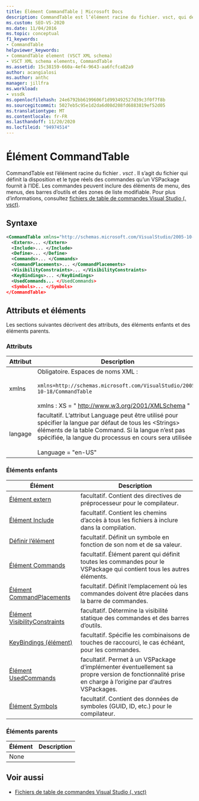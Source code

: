 ```yaml
---
title: Élément CommandTable | Microsoft Docs
description: CommandTable est l’élément racine du fichier. vsct, qui définit la disposition et le type des commandes qu’un VSPackage fournit à l’IDE.
ms.custom: SEO-VS-2020
ms.date: 11/04/2016
ms.topic: conceptual
f1_keywords:
- CommandTable
helpviewer_keywords:
- CommandTable element (VSCT XML schema)
- VSCT XML schema elements, CommandTable
ms.assetid: 15c38159-660a-4ef4-9643-aa6fcfca82a9
author: acangialosi
ms.author: anthc
manager: jillfra
ms.workload:
- vssdk
ms.openlocfilehash: 24e6792bb6199606f1d993492527d39c3f0f7f8b
ms.sourcegitcommit: 5027eb5c95e1d2da6d08d208fd6883819ef52d05
ms.translationtype: MT
ms.contentlocale: fr-FR
ms.lasthandoff: 11/20/2020
ms.locfileid: "94974514"
---
```

# <a name="commandtable-element"></a>Élément CommandTable
CommandTable est l’élément racine du fichier *. vsct* . Il s’agit du fichier qui définit la disposition et le type réels des commandes qu’un VSPackage fournit à l’IDE. Les commandes peuvent inclure des éléments de menu, des menus, des barres d’outils et des zones de liste modifiable. Pour plus d’informations, consultez [fichiers de table de commandes Visual Studio (. vsct)](../extensibility/internals/visual-studio-command-table-dot-vsct-files.md).

## <a name="syntax"></a>Syntaxe

```xml
<CommandTable xmlns="http://schemas.microsoft.com/VisualStudio/2005-10-18/CommandTable" xmlns:xs="http://www.w3.org/2001/XMLSchema" >
  <Extern>... </Extern>
  <Include>... </Include>
  <Define>... </Define>
  <Commands>... </Commands>
  <CommandPlacements>... </CommandPlacements>
  <VisibilityConstraints>... </VisibilityConstraints>
  <KeyBindings>... </KeyBindings>
  <UsedCommands... </UsedCommands>
  <Symbols>... </Symbols>
</CommandTable>
```

## <a name="attributes-and-elements"></a>Attributs et éléments
 Les sections suivantes décrivent des attributs, des éléments enfants et des éléments parents.

### <a name="attributes"></a>Attributs

| Attribut | Description |
|-----------| - |
| xmlns | Obligatoire. Espaces de noms XML :<br /><br /> `xmlns=http://schemas.microsoft.com/VisualStudio/2005-10-18/CommandTable`<br /><br /> xmlns : XS = " <http://www.w3.org/2001/XMLSchema> " |
| langage | facultatif. L’attribut Language peut être utilisé pour spécifier la langue par défaut de tous les \<Strings> éléments de la table Command.  Si la langue n’est pas spécifiée, la langue du processus en cours sera utilisée :<br /><br /> Language = "en-US" |

### <a name="child-elements"></a>Éléments enfants

|Élément|Description|
|-------------|-----------------|
|[Élément extern](../extensibility/extern-element.md)|facultatif. Contient des directives de préprocesseur pour le compilateur.|
|[Élément Include](../extensibility/include-element.md)|facultatif. Contient les chemins d’accès à tous les fichiers à inclure dans la compilation.|
|[Définir l’élément](../extensibility/define-element.md)|facultatif. Définit un symbole en fonction de son nom et de sa valeur.|
|[Élément Commands](../extensibility/commands-element.md)|facultatif. Élément parent qui définit toutes les commandes pour le VSPackage qui contient tous les autres éléments.|
|[Élément CommandPlacements](../extensibility/commandplacements-element.md)|facultatif. Définit l’emplacement où les commandes doivent être placées dans la barre de commandes.|
|[Élément VisibilityConstraints](../extensibility/visibilityconstraints-element.md)|facultatif. Détermine la visibilité statique des commandes et des barres d’outils.|
|[KeyBindings (élément)](../extensibility/keybindings-element.md)|facultatif. Spécifie les combinaisons de touches de raccourci, le cas échéant, pour les commandes.|
|[Élément UsedCommands](../extensibility/usedcommands-element.md)|facultatif. Permet à un VSPackage d’implémenter éventuellement sa propre version de fonctionnalité prise en charge à l’origine par d’autres VSPackages.|
|[Élément Symbols](https://www.microsoft.com/download/details.aspx?id=55984)|facultatif. Contient des données de symboles (GUID, ID, etc.) pour le compilateur.|

### <a name="parent-elements"></a>Éléments parents

|Élément|Description|
|-------------|-----------------|
|None||

## <a name="see-also"></a>Voir aussi
- [Fichiers de table de commandes Visual Studio (. vsct)](../extensibility/internals/visual-studio-command-table-dot-vsct-files.md)
